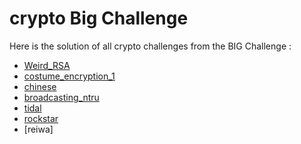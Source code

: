 # crypto Big Challenge

Here is the solution of all crypto challenges from the BIG Challenge :


- [Weird_RSA](https://github.com/bencheayoub/Weird_RSA)
- [costume_encryption_1](https://github.com/bencheayoub/costume_encryption_1)
- [chinese](https://github.com/bencheayoub/chinese)
- [broadcasting_ntru](https://github.com/bencheayoub/broadcasting_ntru)
- [tidal](https://github.com/bencheayoub/tidal)
- [rockstar](https://github.com/bencheayoub/rockstar)
- [reiwa]

